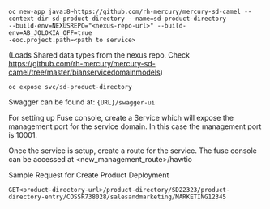 
```
oc new-app java:8~https://github.com/rh-mercury/mercury-sd-camel --context-dir sd-product-directory --name=sd-product-directory 
--build-env=NEXUSREPO="<nexus-repo-url>" --build-env=AB_JOLOKIA_OFF=true
-eoc.project.path=<path to service>

```
(Loads Shared data types from the nexus repo. Check https://github.com/rh-mercury/mercury-sd-camel/tree/master/bianservicedomainmodels)



```
oc expose svc/sd-product-directory
```

Swagger can be found at: ```{URL}/swagger-ui```

For setting up Fuse console, create a Service which will expose the management port for the service domain.
In this case the management port is 10001.

Once the service is setup, create a route for the service. The fuse console can be accessed at 
<new_management_route>/hawtio

Sample Request for Create Product Deployment
```
GET<product-directory-url>/product-directory/SD22323/product-directory-entry/COSSR738028/salesandmarketing/MARKETING12345

```
